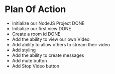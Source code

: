 # Plan Of Action

- Initialize our NodeJS Project DONE
- Initialize our first view DONE
- Create a room id DONE
- Add the ability to view our own Video
- Add ability to allow others to stream their video
- Add styling
- Add the ability to create messages
- Add mute button
- Add Stop Video button
